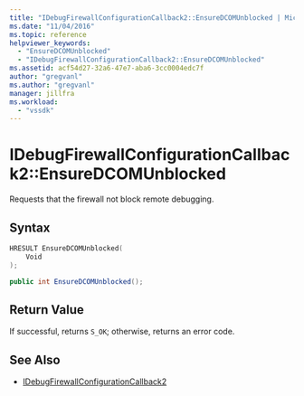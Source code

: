 ```yaml
---
title: "IDebugFirewallConfigurationCallback2::EnsureDCOMUnblocked | Microsoft Docs"
ms.date: "11/04/2016"
ms.topic: reference
helpviewer_keywords:
  - "EnsureDCOMUnblocked"
  - "IDebugFirewallConfigurationCallback2::EnsureDCOMUnblocked"
ms.assetid: acf54d27-32a6-47e7-aba6-3cc0004edc7f
author: "gregvanl"
ms.author: "gregvanl"
manager: jillfra
ms.workload:
  - "vssdk"
---
```

# IDebugFirewallConfigurationCallback2::EnsureDCOMUnblocked
Requests that the firewall not block remote debugging.

## Syntax

```cpp
HRESULT EnsureDCOMUnblocked(
    Void
);
```

```csharp
public int EnsureDCOMUnblocked();
```

## Return Value
 If successful, returns `S_OK`; otherwise, returns an error code.

## See Also
- [IDebugFirewallConfigurationCallback2](../../../extensibility/debugger/reference/idebugfirewallconfigurationcallback2.md)